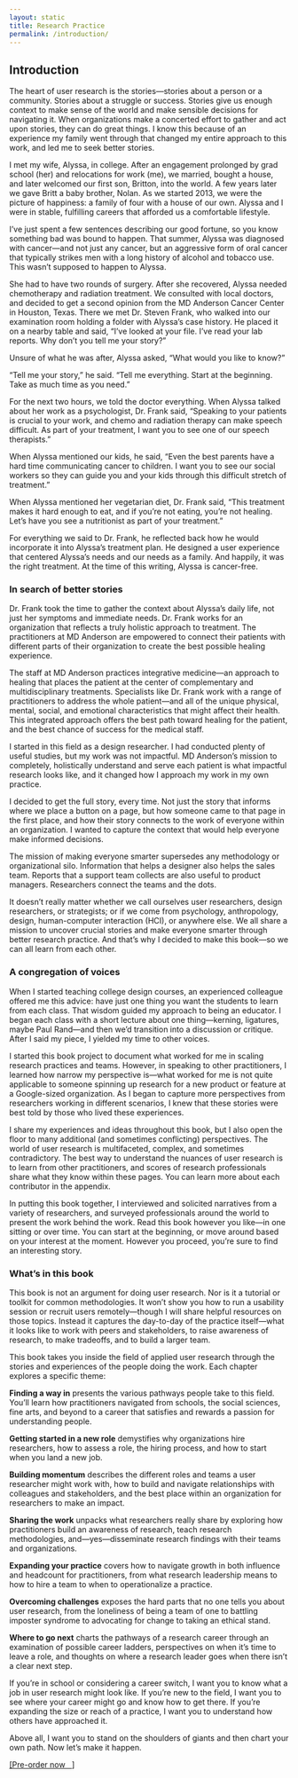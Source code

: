 ```yaml
---
layout: static
title: Research Practice
permalink: /introduction/
---
```

## Introduction

The heart of user research is the stories—stories about a person or a community. Stories about a struggle or success. Stories give us enough context to make sense of the world and make sensible decisions for navigating it. When organizations make a concerted effort to gather and act upon stories, they can do great things. I know this because of an experience my family went through that changed my entire approach to this work, and led me to seek better stories.

I met my wife, Alyssa, in college. After an engagement prolonged by grad school (her) and relocations for work (me), we married, bought a house, and later welcomed our first son, Britton, into the world. A few years later we gave Britt a baby brother, Nolan. As we started 2013, we were the picture of happiness: a family of four with a house of our own. Alyssa and I were in stable, fulfilling careers that afforded us a comfortable lifestyle.

I’ve just spent a few sentences describing our good fortune, so you know something bad was bound to happen.
That summer, Alyssa was diagnosed with cancer—and not just any cancer, but an aggressive form of oral cancer that typically strikes men with a long history of alcohol and tobacco use. This wasn’t supposed to happen to Alyssa.

She had to have two rounds of surgery. After she recovered, Alyssa needed chemotherapy and radiation treatment. We consulted with local doctors, and decided to get a second opinion from the MD Anderson Cancer Center in Houston, Texas. There we met Dr. Steven Frank, who walked into our examination room holding a folder with Alyssa’s case history. He placed it on a nearby table and said, “I’ve looked at your file. I’ve read your lab reports. Why don’t you tell me your story?”

Unsure of what he was after, Alyssa asked, “What would you like to know?”

“Tell me your story,” he said. “Tell me everything. Start at the beginning. Take as much time as you need.”

For the next two hours, we told the doctor everything. When Alyssa talked about her work as a psychologist, Dr. Frank said, “Speaking to your patients is crucial to your work, and chemo and radiation therapy can make speech difficult. As part of your treatment, I want you to see one of our speech therapists.”

When Alyssa mentioned our kids, he said, “Even the best parents have a hard time communicating cancer to children. I want you to see our social workers so they can guide you and your kids through this difficult stretch of treatment.”

When Alyssa mentioned her vegetarian diet, Dr. Frank said, “This treatment makes it hard enough to eat, and if you’re not eating, you’re not healing. Let’s have you see a nutritionist as part of your treatment.”

For everything we said to Dr. Frank, he reflected back how he would incorporate it into Alyssa’s treatment plan. He designed a user experience that centered Alyssa’s needs and our needs as a family. And happily, it was the right treatment. At the time of this writing, Alyssa is cancer-free.

### In search of better stories
Dr. Frank took the time to gather the context about Alyssa’s daily life, not just her symptoms and immediate needs. Dr. Frank works for an organization that reflects a truly holistic approach to treatment. The practitioners at MD Anderson are empowered to connect their patients with different parts of their organization to create the best possible healing experience.

The staff at MD Anderson practices integrative medicine—an approach to healing that places the patient at the center of complementary and multidisciplinary treatments. Specialists like Dr. Frank work with a range of practitioners to address the whole patient—and all of the unique physical, mental, social, and emotional characteristics that might affect their health. This integrated approach offers the best path toward healing for the patient, and the best chance of success for the medical staff.

I started in this field as a design researcher. I had conducted plenty of useful studies, but my work was not impactful. MD Anderson’s mission to completely, holistically understand and serve each patient is what impactful research looks like, and it changed how I approach my work in my own practice.

I decided to get the full story, every time. Not just the story that informs where we place a button on a page, but how someone came to that page in the first place, and how their story connects to the work of everyone within an organization. I wanted to capture the context that would help everyone make informed decisions.

The mission of making everyone smarter supersedes any methodology or organizational silo. Information that helps a designer also helps the sales team. Reports that a support team collects are also useful to product managers. Researchers connect the teams and the dots.

It doesn’t really matter whether we call ourselves user researchers, design researchers, or strategists; or if we come from psychology, anthropology, design, human-computer interaction (HCI), or anywhere else. We all share a mission to uncover crucial stories and make everyone smarter through better research practice. And that’s why I decided to make this book—so we can all learn from each other.

### A congregation of voices
When I started teaching college design courses, an experienced colleague offered me this advice: have just one thing you want the students to learn from each class. That wisdom guided my approach to being an educator. I began each class with a short lecture about one thing—kerning, ligatures, maybe Paul Rand—and then we’d transition into a discussion or critique. After I said my piece, I yielded my time to other voices.

I started this book project to document what worked for me in scaling research practices and teams. However, in speaking to other practitioners, I learned how narrow my perspective is—what worked for me is not quite applicable to someone spinning up research for a new product or feature at a Google-sized organization. As I began to capture more perspectives from researchers working in different scenarios, I knew that these stories were best told by those who lived these experiences.

I share my experiences and ideas throughout this book, but I also open the floor to many additional (and sometimes conflicting) perspectives. The world of user research is multifaceted, complex, and sometimes contradictory. The best way to understand the nuances of user research is to learn from other practitioners, and scores of research professionals share what they know within these pages. You can learn more about each contributor in the appendix.

In putting this book together, I interviewed and solicited narratives from a variety of researchers, and surveyed professionals around the world to present the work behind the work. Read this book however you like—in one sitting or over time. You can start at the beginning, or move around based on your interest at the moment. However you proceed, you’re sure to find an interesting story.

### What’s in this book
This book is not an argument for doing user research. Nor is it a tutorial or toolkit for common methodologies. It won’t show you how to run a usability session or recruit users remotely—though I will share helpful resources on those topics. Instead it captures the day-to-day of the practice itself—what it looks like to work with peers and stakeholders, to raise awareness of research, to make tradeoffs, and to build a larger team.

This book takes you inside the field of applied user research through the stories and experiences of the people doing the work. Each chapter explores a specific theme:

**Finding a way in** presents the various pathways people take to this field. You’ll learn how practitioners navigated from schools, the social sciences, fine arts, and beyond to a career that satisfies and rewards a passion for understanding people.

**Getting started in a new role** demystifies why organizations hire researchers, how to assess a role, the hiring process, and how to start when you land a new job.

**Building momentum** describes the different roles and teams a user researcher might work with, how to build and navigate relationships with colleagues and stakeholders, and the best place within an organization for researchers to make an impact.

**Sharing the work** unpacks what researchers really share by exploring how practitioners build an awareness of research, teach research methodologies, and—yes—disseminate research findings with their teams and organizations.

**Expanding your practice** covers how to navigate growth in both influence and headcount for practitioners, from what research leadership means to how to hire a team to when to operationalize a practice.

**Overcoming challenges** exposes the hard parts that no one tells you about user research, from the loneliness of being a team of one to battling imposter syndrome to advocating for change to taking an ethical stand.

**Where to go next** charts the pathways of a research career through an examination of possible career ladders, perspectives on when it’s time to leave a role, and thoughts on where a research leader goes when there isn’t a clear next step.

If you’re in school or considering a career switch, I want you to know what a job in user research might look like. If you’re new to the field, I want you to see where your career might go and know how to get there. If you’re expanding the size or reach of a practice, I want you to understand how others have approached it.

Above all, I want you to stand on the shoulders of giants and then chart your own path. Now let’s make it happen.


<p><a href="https://www.amazon.com/dp/B08P9VZJFN?ref_=pe_3052080_276849420" target="blank">[Pre-order now &nbsp; <i class="fas fa-external-link-alt"></i>]</a></p>
<br/>
